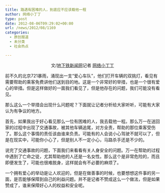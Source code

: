 ```yaml
---
title: 路遇有困难的人，到底应不应该载他一程
author: 网络小丁丁
type: post
date: 2012-08-06T09:29:02+00:00
url: /news/2012/08/1169
categories:
  - 原创报道
  - 未分类
  - 社会热点

---
```

<p style="text-align: center;">
  文/<a title="地下铁新闻网" href="http://metronews.sinaapp.com/" target="_blank">地下铁新闻网</a>记者 <a title="网络小丁丁" href="http://weibo.com/dingyichao" target="_blank">网络小丁丁</a>
</p>

前不久的北京721暴雨，涌现出一支“爱心车队”，他们打开车辆的双挑灯，看见有需要帮助的乘客免费讲他们送到目的地。这是一个非常好的举措，也是一个很有爱心的举措。但是这样做好的一面我们看见了，但是他存在的问题，我们可能没有看见。

那么这么一个举措会出现什么问题呢？下面就让记者分析给大家听听，可能有大家认为有争议的地方。

首先，如果我出于好心看见那么一位有困难的人，我去载他一程。那么万一在送回家的过程中出现了交通事故，被其他车辆追尾，对方全责，帮助的那位乘客受伤了。那么这个事情的责任该由谁来负责。可能有的人会说小心驾驶不就可以了，但是在现实中，可能你小心了，但是别人不一定小心，马路杀手还是不少的。

说完了交通事故的问题，下面我们来看看有关人身安全的问题。万一在帮助的过程中遇到了亡命之徒，尤其帮助他的人还是一名女性。那么这个是非常危险的，而且即便发生了，可能也很难脱身，这样就会有不必要的麻烦了。

一个拥有爱心的举动是让人欢迎的，但是在做善事的时候，也要想想这件事的另一面，是否能够保障到自己的利益问题。并不是记者不赞成这么一个做法，但是如果赞成了，谁来保障好心人的权益和安全呢。